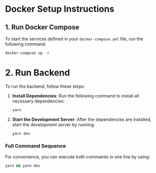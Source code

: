 # Docker Setup Instructions

## 1. Run Docker Compose

To start the services defined in your `docker-compose.yml` file, run the following command:

```bash
docker-compose up -d
 ```



# 2. Run Backend

To run the backend, follow these steps:

1. **Install Dependencies**: Run the following command to install all necessary dependencies:

    ```bash
    yarn
    ```

2. **Start the Development Server**: After the dependencies are installed, start the development server by running:

    ```bash
    yarn dev
    ```

### Full Command Sequence

For convenience, you can execute both commands in one line by using:

```bash
yarn && yarn dev
